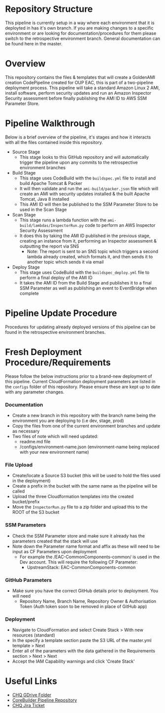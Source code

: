 # Repository Structure
This pipeline is currently setup in a way where each environment that it is deployted in has it's own branch. If you are making changes to a specific environment or are looking for documentation/procedures for them please switch to the retrospective environment branch. General documentation can be found here in the master.

# Overview
This repository contains the files & templates that will create a GoldenAMI creation CodePipeline created for OUP EAC, this is part of a two-pipeline deployment process. This pipeline will take a standard Amazon Linux 2 AMI, install software, perform security updates and run an Amazon Inspector Security assessment before finally publishing the AMI ID to AWS SSM Parameter Store.

# Pipeline Walkthrough
Below is a brief overview of the pipeline, it's stages and how it interacts with all the files contained inside this repository.

- Source Stage
    - This stage looks to this GitHub repository and will automatically trigger the pipeline upon any commits to the retrospective environment branches
- Build Stage
    - This stage uses CodeBuild with the `buildspec.yml` file to install and build Apache Tomcat & Packer
    - It will then validate and run the `ami-build/packer.json` file which will create an AMI with security updates installed & the built Apache Tomcat, Java 8 installed
    - This AMI ID will then be published to the SSM Parameter Store to be used in the Scan Stage
- Scan Stage
    - This stage runs a lambda function with the `ami-build/lambdas/InspectorRun.py` code to perform an AWS Inspector Security Assessment
    - It does this by taking the AMI ID published in the previous stage, creating an instance from it, performing an Inspector assessment & outputting the report via SNS
        - Note: The report is sent to an SNS topic which triggers a second lambda already created, which formats it, and then sends it to another topic which sends it via email
- Deploy Stage
    - This stage uses CodeBuild with the `buildspec_deploy.yml` file to perform a final deploy of the AMI ID
    - It takes the AMI ID from the Build Stage and publishes it to a final SSM Parameter as well as publishing an event to EventBridge when complete


# Pipeline Update Procedure
Procedures for updating already deployed versions of this pipeline can be found in the retrospective environment branches.

# Fresh Deployment Procedure/Requirements
Please follow the below instructions prior to a brand-new deployment of this pipeline. Current CloudFormation deployment parameters are listed in the `configs` folder of this repository. Please ensure these are kept up to date with any parameter changes.

### Documentation
- Create a new branch in this repository with the branch name being the environment you are deploying to (i.e dev, stage, prod)
- Copy the files from one of the current environment branches and update as necessary
- Two files of note which will need updated:
    - readme.md file
    - /configs/environment-name.json (environment-name being replaced with your new environment name)

### File Upload
- Create/locate a Source S3 bucket (this will be used to hold the files used in the deployment)
- Create a prefix in the bucket with the same name as the pipeline will be called
- Upload the three Cloudformation templates into the created bucket/prefix
- Move the `InspectorRun.py` file to a zip folder and upload this to the ROOT of the S3 bucket

### SSM Parameters 
- Check the SSM Parameter store and make sure it already has the parameters created that the stack will use
- Note down the Parameter name format and affix as these will need to be input as CF Parameters upon deployment
    - For example the /EAC-CommonComponents-common/ is used in the Dev account. This will require the following CF Parameter:
        - UpstreamStack: EAC-CommonComponents-common

### GitHub Parameters
- Make sure you have the correct GitHub details prior to deployment. You will need
    - Repository Name, Branch Name, Repository Owner & Authorisation Token (Auth token soon to be removed in place of GitHub app)

### Deployment
- Navigate to CloudFormation and select Create Stack > With new resources (standard)
- In the specify a template section paste the S3 URL of the master.yml template > Next
- Enter all of the parameters with the data gathered in the Requirements section > Next > Next
- Accept the IAM Capability warnings and click 'Create Stack'

# Useful Links
- [CHQ GDrive Folder](https://drive.google.com/drive/folders/1ZFyiNBvl1q3CWFzWcuzOgRQRKIH3K3ue)
- [CoreBuilder Pipeline Repository](https://github.com/OUP/eac-core-pipeline/tree/infra)
- [CHQ Jira Ticket](https://cirrushq.atlassian.net/browse/OUPEAC-5043)
